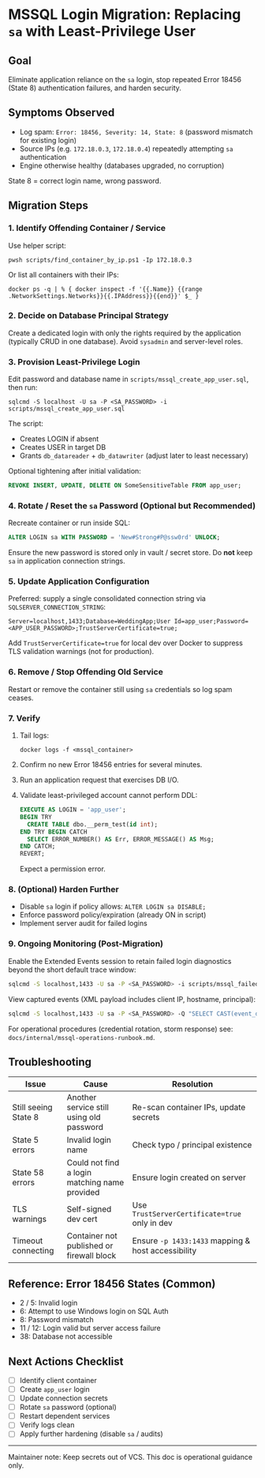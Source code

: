 # MSSQL Login Migration: Replacing `sa` with Least-Privilege User

## Goal

Eliminate application reliance on the `sa` login, stop repeated Error 18456 (State 8) authentication failures, and harden security.

## Symptoms Observed

- Log spam: `Error: 18456, Severity: 14, State: 8` (password mismatch for existing login)
- Source IPs (e.g. `172.18.0.3`, `172.18.0.4`) repeatedly attempting `sa` authentication
- Engine otherwise healthy (databases upgraded, no corruption)

State 8 = correct login name, wrong password.

## Migration Steps

### 1. Identify Offending Container / Service

Use helper script:

```pwsh
pwsh scripts/find_container_by_ip.ps1 -Ip 172.18.0.3
```

Or list all containers with their IPs:

```pwsh
docker ps -q | % { docker inspect -f '{{.Name}} {{range .NetworkSettings.Networks}}{{.IPAddress}}{{end}}' $_ }
```

### 2. Decide on Database Principal Strategy

Create a dedicated login with only the rights required by the application
(typically CRUD in one database). Avoid `sysadmin` and server-level roles.

### 3. Provision Least-Privilege Login

Edit password and database name in `scripts/mssql_create_app_user.sql`, then run:

```pwsh
sqlcmd -S localhost -U sa -P <SA_PASSWORD> -i scripts/mssql_create_app_user.sql
```

The script:

- Creates LOGIN if absent
- Creates USER in target DB
- Grants `db_datareader` + `db_datawriter` (adjust later to least necessary)

Optional tightening after initial validation:

```sql
REVOKE INSERT, UPDATE, DELETE ON SomeSensitiveTable FROM app_user;
```

### 4. Rotate / Reset the `sa` Password (Optional but Recommended)

Recreate container or run inside SQL:

```sql
ALTER LOGIN sa WITH PASSWORD = 'New#Strong#P@ssw0rd' UNLOCK;
```

Ensure the new password is stored only in vault / secret store. Do **not** keep `sa` in application connection strings.

### 5. Update Application Configuration

Preferred: supply a single consolidated connection string via `SQLSERVER_CONNECTION_STRING`:

```text
Server=localhost,1433;Database=WeddingApp;User Id=app_user;Password=<APP_USER_PASSWORD>;TrustServerCertificate=true;
```

Add `TrustServerCertificate=true` for local dev over Docker to suppress TLS validation warnings (not for production).

### 6. Remove / Stop Offending Old Service

Restart or remove the container still using `sa` credentials so log spam ceases.

### 7. Verify

1. Tail logs:

   ```pwsh
   docker logs -f <mssql_container>
   ```

2. Confirm no new Error 18456 entries for several minutes.
3. Run an application request that exercises DB I/O.
4. Validate least-privileged account cannot perform DDL:

   ```sql
   EXECUTE AS LOGIN = 'app_user';
   BEGIN TRY
     CREATE TABLE dbo.__perm_test(id int);
   END TRY BEGIN CATCH
     SELECT ERROR_NUMBER() AS Err, ERROR_MESSAGE() AS Msg;
   END CATCH;
   REVERT;
   ```

   Expect a permission error.

### 8. (Optional) Harden Further

- Disable `sa` login if policy allows: `ALTER LOGIN sa DISABLE;`
- Enforce password policy/expiration (already ON in script)
- Implement server audit for failed logins

### 9. Ongoing Monitoring (Post-Migration)

Enable the Extended Events session to retain failed login diagnostics beyond the short default trace window:

```bash
sqlcmd -S localhost,1433 -U sa -P <SA_PASSWORD> -i scripts/mssql_failed_logins_xevent_create.sql
```

View captured events (XML payload includes client IP, hostname, principal):

```bash
sqlcmd -S localhost,1433 -U sa -P <SA_PASSWORD> -Q "SELECT CAST(event_data AS XML) AS xd FROM sys.fn_xe_file_target_read_file('failed_login_audit*.xel', NULL, NULL, NULL);"
```

For operational procedures (credential rotation, storm response) see: `docs/internal/mssql-operations-runbook.md`.

## Troubleshooting

| Issue                | Cause                                         | Resolution                                         |
| -------------------- | --------------------------------------------- | -------------------------------------------------- |
| Still seeing State 8 | Another service still using old password      | Re-scan container IPs, update secrets              |
| State 5 errors       | Invalid login name                            | Check typo / principal existence                   |
| State 58 errors      | Could not find a login matching name provided | Ensure login created on server                     |
| TLS warnings         | Self-signed dev cert                          | Use `TrustServerCertificate=true` only in dev      |
| Timeout connecting   | Container not published or firewall block     | Ensure `-p 1433:1433` mapping & host accessibility |

## Reference: Error 18456 States (Common)

- 2 / 5: Invalid login
- 6: Attempt to use Windows login on SQL Auth
- 8: Password mismatch
- 11 / 12: Login valid but server access failure
- 38: Database not accessible

## Next Actions Checklist

- [ ] Identify client container
- [ ] Create `app_user` login
- [ ] Update connection secrets
- [ ] Rotate `sa` password (optional)
- [ ] Restart dependent services
- [ ] Verify logs clean
- [ ] Apply further hardening (disable `sa` / audits)

---

Maintainer note: Keep secrets out of VCS. This doc is operational guidance only.
